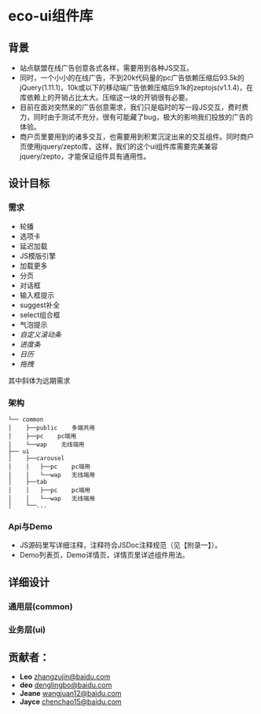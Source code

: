 # eco-ui组件库

## 背景

- 站点联盟在线广告创意各式各样，需要用到各种JS交互。
- 同时，一个小小的在线广告，不到20k代码量的pc广告依赖压缩后93.5k的jQuery(1.11.1)，10k或以下的移动端广告依赖压缩后9.1k的zeptojs(v1.1.4)，在库依赖上的开销占比太大。压缩这一块的开销很有必要。
- 目前在面对突然来的广告创意需求，我们只是临时的写一段JS交互，费时费力，同时由于测试不充分，很有可能藏了bug，极大的影响我们投放的广告的体验。
- 商户页里要用到的诸多交互，也需要用到积累沉淀出来的交互组件。同时商户页使用jquery/zepto库，这样，我们的这个ui组件库需要完美兼容jquery/zepto，才能保证组件具有通用性。

## 设计目标
### 需求
- 轮播
- 选项卡
- 延迟加载
- JS模版引擎
- 加载更多
- 分页
- 对话框
- 输入框提示
- suggest补全
- select组合框
- 气泡提示
- *自定义滚动条*
- *进度条*
- *日历*
- *拖拽*

其中斜体为远期需求

### 架构
	└── common
	│    ├──public    多端共用
	│    ├──pc    pc端用
	│    └──wap    无线端用
	├── ui
	│    ├──carousel
	│    │   ├──pc    pc端用
	│    │   └──wap   无线端用
	│    ├──tab
	│    │   ├──pc    pc端用
	│    │   └──wap   无线端用
	│    └──...

### Api与Demo
- JS源码里写详细注释，注释符合JSDoc注释规范（见【附录一】）。
- Demo列表页，Demo详情页，详情页里详述组件用法。

## 详细设计
### 通用层(common)

### 业务层(ui)


## 贡献者：
- **Leo** [zhangzujin@baidu.com](mailto:zhangzujin@baidu.com "发邮件给章鱼")
- **deo** [denglingbo@baidu.com](mailto:denglingbo@baidu.com "发邮件给deo")
- **Jeane** [wangjuan12@baidu.com](mailto:wangjuan12@baidu.com "发邮件给lee.than")
- **Jayce** [chenchao15@baidu.com](mailto:chenchao15@baidu.com "发邮件给lee.than")